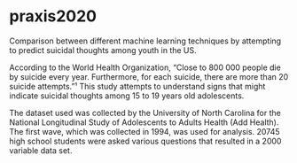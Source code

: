 # praxis2020
Comparison between different machine learning techniques by attempting to predict suicidal thoughts among youth in the US.

According to the World Health Organization, “Close to 800 000 people die by suicide every year. Furthermore, for each suicide, there are more than 20 suicide attempts.”¹ This study attempts to understand signs that might indicate suicidal thoughts among 15 to 19 years old adolescents. 

The dataset used was collected by the University of North Carolina for the National Longitudinal Study of Adolescents to Adults Health (Add Health). The first wave, which was collected in 1994, was used for analysis. 20745 high school students were asked various questions that resulted in a 2000 variable data set.

